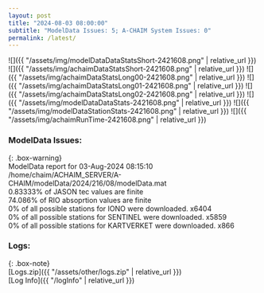 ```yaml
---
layout: post
title: "2024-08-03 08:00:00"
subtitle: "ModelData Issues: 5; A-CHAIM System Issues: 0"
permalink: /latest/
---
```


![]({{ "/assets/img/modelDataDataStatsShort-2421608.png" | relative_url }})
![]({{ "/assets/img/achaimDataStatsShort-2421608.png" | relative_url }})
![]({{ "/assets/img/achaimDataStatsLong00-2421608.png" | relative_url }})
![]({{ "/assets/img/achaimDataStatsLong01-2421608.png" | relative_url }})
![]({{ "/assets/img/achaimDataStatsLong02-2421608.png" | relative_url }})
![]({{ "/assets/img/modelDataDataStats-2421608.png" | relative_url }})
![]({{ "/assets/img/modelDataStationStats-2421608.png" | relative_url }})
![]({{ "/assets/img/achaimRunTime-2421608.png" | relative_url }})


### ModelData Issues:  
  
{: .box-warning}  
 ModelData report for 03-Aug-2024 08:15:10   
 /home/chaim/ACHAIM_SERVER/A-CHAIM/modelData/2024/216/08/modelData.mat   
 0.83333% of JASON tec values are finite   
 74.086% of RIO absoprtion values are finite   
 0% of all possible stations for IONO were downloaded. x6404   
 0% of all possible stations for SENTINEL were downloaded. x5859   
 0% of all possible stations for KARTVERKET were downloaded. x866   
  


### Logs:  
  
{: .box-note}  
[Logs.zip]({{ "/assets/other/logs.zip" | relative_url }})  
[Log Info]({{ "/logInfo" | relative_url }})  
